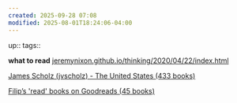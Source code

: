 ```yaml
---
created: 2025-09-28 07:08
modified: 2025-08-01T18:24:06-04:00
---
```

up::
tags::


**what to read**
[jeremynixon.github.io/thinking/2020/04/22/index.html](https://jeremynixon.github.io/thinking/2020/04/22/index.html)

[James Scholz (jvscholz) - The United States (433 books)](https://www.goodreads.com/user/show/88361217-james-scholz)


[Filip’s 'read' books on Goodreads (45 books)](https://www.goodreads.com/review/list/62383788-filip?shelf=read)